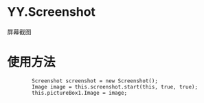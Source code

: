 # YY.Screenshot
屏幕截图
# 使用方法
            Screenshot screenshot = new Screenshot();
            Image image = this.screenshot.start(this, true, true);
            this.pictureBox1.Image = image;
